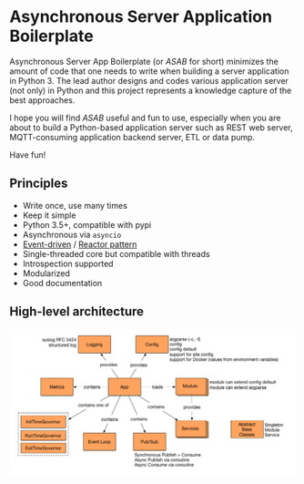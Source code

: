 # Asynchronous Server Application Boilerplate

Asynchronous Server App Boilerplate (or _ASAB_ for short) minimizes the amount of code that one needs to write when building a server application in Python 3. The lead author designs and codes various application server (not only) in Python and this project represents a knowledge capture of the best approaches.

I hope you will find _ASAB_ useful and fun to use, especially when you are about to build a Python-based application server such as REST web server, MQTT-consuming application backend server, ETL or data pump.

Have fun!


## Principles

 * Write once, use many times
 * Keep it simple
 * Python 3.5+, compatible with pypi
 * Asynchronous via `asyncio`
 * [Event-driven](http://en.wikipedia.org/wiki/Event_driven) / [Reactor pattern](https://en.wikipedia.org/wiki/Reactor_pattern)
 * Single-threaded core but compatible with threads
 * Introspection supported
 * Modularized
 * Good documentation


## High-level architecture

![Schema of ASAB high-level achitecture](./doc/images/asab_arch.png)
